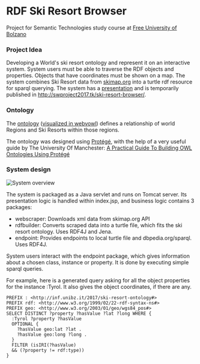 # RDF Ski Resort Browser
Project for Semantic Technologies study course at [Free University of Bolzano](https://www.unibz.it)

### Project Idea
Developing a World's ski resort ontology and represent it on an interactive system. System users must be able to traverse the RDF objects and properties. Objects that have coordinates must be shown on a map. The system combines Ski Resort data from [skimap.org](https://www.skimap.org) into a turtle rdf resource for sparql querying. The system has a [presentation](https://docs.google.com/presentation/d/1uSvkDx7_u_tnBN93Ye8ZBS5vlDruVXY7_aZWz9PVwVk/edit?usp=sharing) and is temporarily published in http://swproject2017.tk/ski-resort-browser/.

### Ontology
The [ontology](https://github.com/cuuzis/rdfbrowser/blob/master/src/main/webapp/ontology.owl) ([visualized in webvowl](http://visualdataweb.de/webvowl/#iri=https://github.com/cuuzis/rdfbrowser/blob/master/src/main/webapp/ontology.owl?raw=true)) defines a relationship of world Regions and Ski Resorts within those regions.

The ontology was designed using [Protégé](http://protege.stanford.edu/), with the help of a very useful guide by The University Of Manchester: [A Practical Guide To Building OWL Ontologies
Using Protégé](http://mowl-power.cs.man.ac.uk/protegeowltutorial/resources/ProtegeOWLTutorialP4_v1_3.pdf)

### System design
![System overview](https://github.com/cuuzis/rdfbrowser/blob/master/rdf_proj.png?raw=true "System overview")

The system is packaged as a Java servlet and runs on Tomcat server. Its presentation logic is handled within index.jsp, and business logic contains 3 packages:
- webscraper: Downloads xml data from skimap.org API
- rdfbuilder: Converts scraped data into a turtle file, which fits the ski resort ontology. Uses RDF4J and Jena.
- endpoint: Provides endpoints to local turtle file and dbpedia.org/sparql. Uses RDF4J.

System users interact with the endpoint package, which gives information about a chosen class, instance or property. It is done by executing simple sparql queries.

For example, here is a generated query asking for all the object properties for the instance :Tyrol. It also gives the object coordinates, if there are any.
```
PREFIX : <http://inf.unibz.it/2017/ski-resort-ontology#>
PREFIX rdf: <http://www.w3.org/1999/02/22-rdf-syntax-ns#>
PREFIX geo: <http://www.w3.org/2003/01/geo/wgs84_pos#>
SELECT DISTINCT ?property ?hasValue ?lat ?long WHERE {
  :Tyrol ?property ?hasValue
  OPTIONAL {
    ?hasValue geo:lat ?lat .
    ?hasValue geo:long ?long .
  }
  FILTER (isIRI(?hasValue)
  && (?property != rdf:type))
}
```
